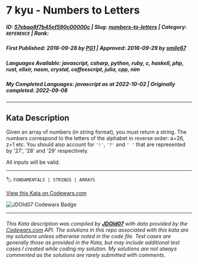 # 7 kyu - Numbers to Letters

##### **ID**: [57ebaa8f7b45ef590c00000c](https://www.codewars.com/kata/57ebaa8f7b45ef590c00000c) | **Slug**: [numbers-to-letters](https://www.codewars.com/kata/57ebaa8f7b45ef590c00000c) | **Category**: `REFERENCE` | **Rank**: <span style="color:white">7 kyu</span>

##### **First Published**: 2016-09-28 ***by*** [PG1](https://www.codewars.com/users/PG1) | **Approved**: 2016-09-29 ***by*** [smile67](https://www.codewars.com/users/smile67)

##### **Languages Available**: javascript, csharp, python, ruby, c, haskell, php, rust, elixir, nasm, crystal, coffeescript, julia, cpp, nim

##### **My Completed Languages**: javascript ***as at*** 2022-10-02 | **Originally completed**: 2022-09-08

---

## Kata Description


Given an array of numbers (in string format), you must return a string. The numbers correspond to the letters of the alphabet in reverse order: a=26, z=1 etc. You should also account for `'!'`, `'?'` and `' '` that are represented by '27', '28' and '29' respectively.



All inputs will be valid.



---


🏷 `FUNDAMENTALS | STRINGS | ARRAYS`


[View this Kata on Codewars.com](https://www.codewars.com/kata/57ebaa8f7b45ef590c00000c)

![](https://www.codewars.com/users/jdold07/badges/large "JDOld07 Codewars Badge")

---

###### *This Kata description was compiled by [**JDOld07**](https://tpstech.dev) with data provided by the [Codewars.com](https://www.codewars.com) API.  The solutions in this repo associated with this kata are my solutions unless otherwise noted in the code file.  Test cases are generally those as provided in the Kata, but may include additional test cases I created while coding my solution.  My solutions are not always commented as the solutions are rarely submitted with comments.*
